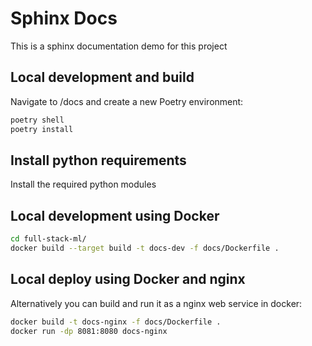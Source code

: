 # Sphinx Docs
This is a sphinx documentation demo for this project

## Local development and build
Navigate to /docs and create a new Poetry environment: 

```bash
poetry shell
poetry install
```

## Install python requirements
Install the required python modules

## Local development using Docker
```bash
cd full-stack-ml/
docker build --target build -t docs-dev -f docs/Dockerfile .
```

## Local deploy using Docker and nginx
Alternatively you can build and run it as a nginx web service in docker:
```bash
docker build -t docs-nginx -f docs/Dockerfile .
docker run -dp 8081:8080 docs-nginx
```